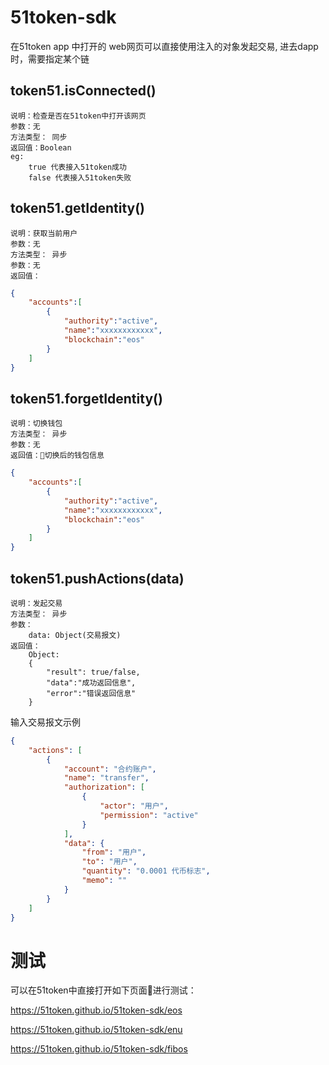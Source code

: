 # 51token-sdk

在51token app 中打开的 web网页可以直接使用注入的对象发起交易,
进去dapp时，需要指定某个链

## token51.isConnected()
    说明：检查是否在51token中打开该网页
    参数：无
    方法类型： 同步
    返回值：Boolean 
    eg:
        true 代表接入51token成功
        false 代表接入51token失败


## token51.getIdentity()
    说明：获取当前用户
    参数：无
    方法类型： 异步
    参数：无
    返回值：
```json    
{
    "accounts":[
        {
            "authority":"active",
            "name":"xxxxxxxxxxxx",
            "blockchain":"eos"
        }
    ]
}
```

##  token51.forgetIdentity()
    说明：切换钱包
    方法类型： 异步
    参数：无
    返回值：切换后的钱包信息
```json    
{
    "accounts":[
        {
            "authority":"active",
            "name":"xxxxxxxxxxxx",
            "blockchain":"eos"
        }
    ]
}
```

## token51.pushActions(data)
	说明：发起交易
    方法类型： 异步
    参数：
        data: Object(交易报文)
    返回值：
        Object:
        {
            "result": true/false,
            "data":"成功返回信息",
            "error":"错误返回信息"
        }

输入交易报文示例
```json
{
    "actions": [
        {
            "account": "合约账户",
            "name": "transfer",
            "authorization": [
                {
                    "actor": "用户",
                    "permission": "active"
                }
            ],
            "data": {
                "from": "用户",
                "to": "用户",
                "quantity": "0.0001 代币标志",
                "memo": ""
            }
        }
    ]
}
```

# 测试

可以在51token中直接打开如下页面进行测试：

https://51token.github.io/51token-sdk/eos

https://51token.github.io/51token-sdk/enu

https://51token.github.io/51token-sdk/fibos